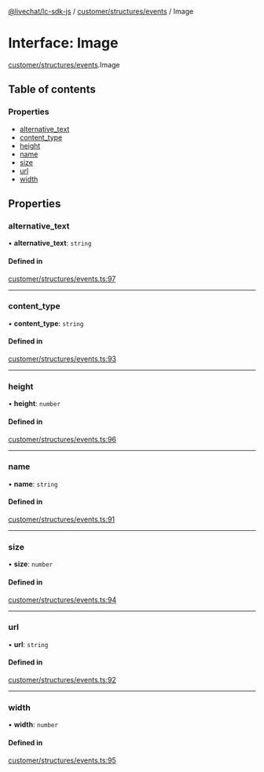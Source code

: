 [@livechat/lc-sdk-js](../README.md) / [customer/structures/events](../modules/customer_structures_events.md) / Image

# Interface: Image

[customer/structures/events](../modules/customer_structures_events.md).Image

## Table of contents

### Properties

- [alternative\_text](customer_structures_events.Image.md#alternative_text)
- [content\_type](customer_structures_events.Image.md#content_type)
- [height](customer_structures_events.Image.md#height)
- [name](customer_structures_events.Image.md#name)
- [size](customer_structures_events.Image.md#size)
- [url](customer_structures_events.Image.md#url)
- [width](customer_structures_events.Image.md#width)

## Properties

### alternative\_text

• **alternative\_text**: `string`

#### Defined in

[customer/structures/events.ts:97](https://github.com/livechat/lc-sdk-js/blob/a63b0a6/src/customer/structures/events.ts#L97)

___

### content\_type

• **content\_type**: `string`

#### Defined in

[customer/structures/events.ts:93](https://github.com/livechat/lc-sdk-js/blob/a63b0a6/src/customer/structures/events.ts#L93)

___

### height

• **height**: `number`

#### Defined in

[customer/structures/events.ts:96](https://github.com/livechat/lc-sdk-js/blob/a63b0a6/src/customer/structures/events.ts#L96)

___

### name

• **name**: `string`

#### Defined in

[customer/structures/events.ts:91](https://github.com/livechat/lc-sdk-js/blob/a63b0a6/src/customer/structures/events.ts#L91)

___

### size

• **size**: `number`

#### Defined in

[customer/structures/events.ts:94](https://github.com/livechat/lc-sdk-js/blob/a63b0a6/src/customer/structures/events.ts#L94)

___

### url

• **url**: `string`

#### Defined in

[customer/structures/events.ts:92](https://github.com/livechat/lc-sdk-js/blob/a63b0a6/src/customer/structures/events.ts#L92)

___

### width

• **width**: `number`

#### Defined in

[customer/structures/events.ts:95](https://github.com/livechat/lc-sdk-js/blob/a63b0a6/src/customer/structures/events.ts#L95)

